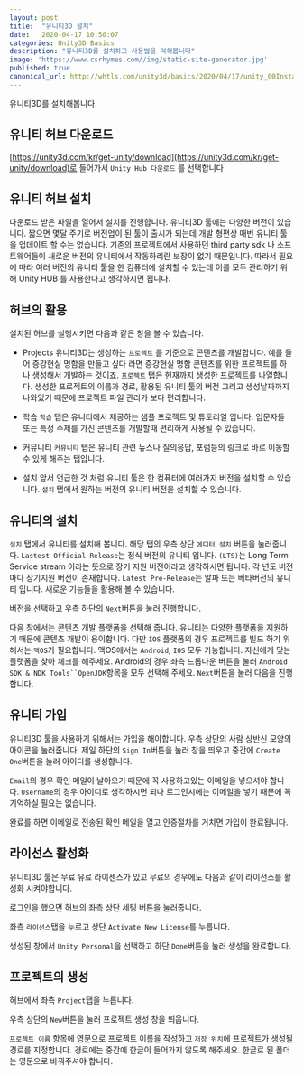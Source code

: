 ```yaml
---
layout: post
title:  "유니티3D 설치"
date:   2020-04-17 10:50:07
categories: Unity3D Basics
description: "유니티3D를 설치하고 사용법을 익혀봅니다"
image: 'https://www.csrhymes.com//img/static-site-generator.jpg'
published: true
canonical_url: http://whtls.com/unity3d/basics/2020/04/17/unity_00Installation/
---
```


유니티3D를 설치해봅니다.

## 유니티 허브 다운로드
[https://unity3d.com/kr/get-unity/download](https://unity3d.com/kr/get-unity/download)로 들어가서 `Unity Hub 다운로드` 를 선택합니다

## 유니티 허브 설치
다운로드 받은 파일을 열어서 설치를 진행합니다. 유니티3D 툴에는 다양한 버전이 있습니다. 짧으면 몇달 주기로 버전업이 된 툴이 출시가 되는데 개발 형편상 매번 유니티 툴을 업데이트 할 수는 없습니다. 기존의 프로젝트에서 사용하던 third party sdk 나 소프트웨어들이 새로운 버전의 유니티에서 작동하리란 보장이 없기 때문입니다. 따라서 필요에 따라 여러 버전의 유니티 툴을 한 컴퓨터에 설치할 수 있는데 이를 모두 관리하기 위해 Unity HUB 를 사용한다고 생각하시면 됩니다.

## 허브의 활용
설치된 허브를 실행시키면 다음과 같은 창을 볼 수 있습니다.
* Projects
유니티3D는 생성하는 `프로젝트` 를 기준으로 콘텐츠를 개발합니다. 예를 들어 증강현실 명함을 만들고 싶다 라면 증강현실 명함 콘텐츠를 위한 프로젝트를 하나 생성해서 개발하는 것이죠. `프로젝트` 탭은 현재까지 생성한 프로젝트를 나열합니다. 생성한 프로젝트의 이름과 경로, 활용된 유니티 툴의 버전 그리고 생성날짜까지 나와있기 때문에 프로젝트 파일 관리가 보다 편리합니다.

* 학습
`학습` 탭은 유니티에서 제공하는 샘플 프로젝트 및 튜토리얼 입니다. 입문자들 또는 특정 주제를 가진 콘텐츠를 개발할때 편리하게 사용될 수 있습니다. 

* 커뮤니티
`커뮤니티` 탭은 유니티 관련 뉴스나 질의응답, 포럼등의 링크로 바로 이동할 수 있게 해주는 탭입니다. 

* 설치
앞서 언급한 것 처럼 유니티 툴은 한 컴퓨터에 여러가지 버전을 설치할 수 있습니다. `설치` 탭에서 원하는 버전의 유니티 버전을 설치할 수 있습니다.  

## 유니티의 설치
`설치` 탭에서 유니티를 설치해 봅니다. 해당 탭의 우측 상단 `에디터 설치` 버튼을 눌러줍니다. 
`Lastest Official Release`는 정식 버전의 유니티 입니다. `(LTS)`는 Long Term Service stream 이라는 뜻으로 장기 지원 버전이라고 생각하시면 됩니다. 각 년도 버전마다 장기지원 버전이 존재합니다.
`Latest Pre-Release`는 알파 또는 베타버전의 유니티 입니다. 새로운 기능들을 활용해 볼 수 있습니다.

버전을 선택하고 우측 하단의 `Next`버튼을 눌러 진행합니다.

다음 창에서는 콘텐츠 개발 플랫폼을 선택해 줍니다. 유니티는 다양한 플랫폼을 지원하기 때문에 콘텐츠 개발이 용이합니다. 다만 `IOS` 플랫폼의 경우 프로젝트를 빌드 하기 위해서는 `맥OS`가 필요합니다. 맥OS에서는 `Android`, `IOS` 모두 가능합니다. 자신에게 맞는 플랫폼을 찾아 체크를 해주세요. Android의 경우 좌측 드롭다운 버튼을 눌러 `Android SDK & NDK Tools``OpenJDK`항목을 모두 선택해 주세요. `Next`버튼을 눌러 다음을 진행합니다.

## 유니티 가입
유니티3D 툴을 사용하기 위해서는 가입을 해야합니다. 우측 상단의 사람 상반신 모양의 아이콘을 눌러줍니다. 제일 하단의 `Sign In`버튼을 눌러 창을 띄우고 중간에 `Create One`버튼을 눌러 아이디를 생성합니다. 

`Email`의 경우 확인 메일이 날아오기 때문에 꼭 사용하고있는 이메일을 넣으셔야 합니다. `Username`의 경우 아이디로 생각하시면 되나 로그인시에는 이메일을 넣기 때문에 꼭 기억하실 필요는 없습니다.

완료를 하면 이메일로 전송된 확인 메일을 열고 인증절차를 거치면 가입이 완료됩니다.

## 라이선스 활성화
유니티3D 툴은 무료 유료 라이센스가 있고 무료의 경우에도 다음과 같이 라이선스를 활성화 시켜야합니다.

로그인을 했으면 허브의 좌측 상단 세팅 버튼을 눌러줍니다. 

좌측 `라이선스`탭을 누르고 상단 `Activate New License`를 누릅니다. 

생성된 창에서 `Unity Personal`을 선택하고 하단 `Done`버튼을 눌러 생성을 완료합니다. 

## 프로젝트의 생성
허브에서 좌측 `Project`탭을 누릅니다.

우측 상단의 `New`버튼을 눌러 프로젝트 생성 창을 띄웁니다.

`프로젝트 이름` 항목에 영문으로 프로젝트 이름을 작성하고 `저장 위치`에 프로젝트가 생성될 경로를 지정합니다. 경로에는 중간에 한글이 들어가지 않도록 해주세요. 한글로 된 폴더는 영문으로 바꿔주셔야 합니다.
